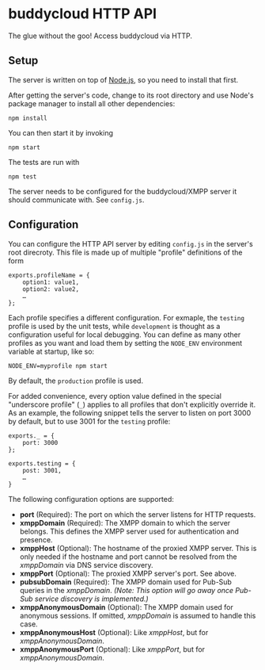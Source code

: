 buddycloud HTTP API
===================

The glue without the goo! Access buddycloud via HTTP.

Setup
-----

The server is written on top of [Node.js](http://nodejs.org/), so you need
to install that first.

After getting the server's code, change to its root directory and use Node's
package manager to install all other dependencies:

    npm install

You can then start it by invoking

    npm start

The tests are run with

    npm test

The server needs to be configured for the buddycloud/XMPP server it should
communicate with. See `config.js`.

Configuration
-------------

You can configure the HTTP API server by editing `config.js` in the server's
root direcroty. This file is made up of multiple "profile" definitions of
the form

    exports.profileName = {
        option1: value1,
        option2: value2,
        …
    };

Each profile specifies a different configuration. For exmaple, the `testing`
profile is used by the unit tests, while `development` is thought as a
configuration useful for local debugging. You can define as many other
profiles as you want and load them by setting the `NODE_ENV` environment
variable at startup, like so:

    NODE_ENV=myprofile npm start

By default, the `production` profile is used.

For added convenience, every option value defined in the special "underscore
profile" (`_`) applies to all profiles that don't explicitly override it.
As an example, the following snippet tells the server to listen on port
3000 by default, but to use 3001 for the `testing` profile:

    exports._ = {
        port: 3000
    };

    exports.testing = {
        post: 3001,
        …
    }

The following configuration options are supported:

- **port** (Required): The port on which the server listens for HTTP requests.
- **xmppDomain** (Required): The XMPP domain to which the server belongs. This
  defines the XMPP server used for authentication and presence.
- **xmppHost** (Optional): The hostname of the proxied XMPP server. This is
  only needed if the hostname and port cannot be resolved from the *xmppDomain*
  via DNS service discovery.
- **xmppPort** (Optional): The proxied XMPP server's port. See above.
- **pubsubDomain** (Required): The XMPP domain used for Pub-Sub queries in the
  *xmppDomain*. *(Note: This option will go away once Pub-Sub service
  discovery is implemented.)*
- **xmppAnonymousDomain** (Optional): The XMPP domain used for anonymous
  sessions. If omitted, *xmppDomain* is assumed to handle this case.
- **xmppAnonymousHost** (Optional): Like *xmppHost*, but for
  *xmppAnonymousDomain*.
- **xmppAnonymousPort** (Optional): Like *xmppPort*, but for
  *xmppAnonymousDomain*.
